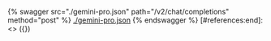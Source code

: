 [#references:start]: <> ({ "template": "openapi" })
{% swagger src="./gemini-pro.json" path="/v2/chat/completions" method="post" %}
[./gemini-pro.json](./gemini-pro.json)
{% endswagger %}
[#references:end]: <> ({})
